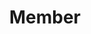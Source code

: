 ﻿---
layout: member
weight: 2
name: Emily Mattarollo
project: Green Joule
title: Member
img: /assets/images/members/Emily.jpg
email: 05emily18@gmail.com
biography: >
  Emily Mattarollo is a second year Biological Sciences student. Her interest in microbiology and desire to promote alternative environmentally-friendly energy sources developed her interest in the Green Joule project. 
linkedin: https://www.linkedin.com/in/emily-mattarollo-1434b8173/
---

